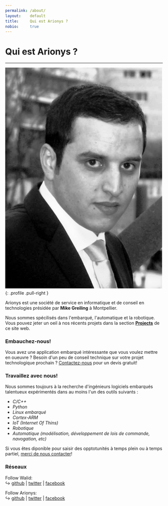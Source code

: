 ```yaml
---
permalink: /about/
layout:    default
title:     Qui est Arionys ?
nobio:     true
---
```


# Qui est Arionys ?
-------------------

![Me](/img/walid-photo.png){: .profile .pull-right }

Arionys est une société de service en informatique et de conseil en technologies présidée par **Mike Greiling** à Montpellier.

Nous sommes spécilisés dans l'embarqué, l'automatique et la robotique.  Vous pouvez jeter un oeil à nos récents projets dans la section **[Projects](/projects/)** de ce site web.

### Embauchez-nous!

Vous avez une application embarqué intéressante que vous voulez mettre en oueuvre ? Besoin d'un peu de conseil technique sur votre projet technologique prochain ? [Contactez-nous](/contact/) pour un devis gratuit!

### Travaillez avec nous!

Nous sommes toujours à la recherche d'ingénieurs logiciels embarqués talentueux expérimentés dans au moins l'un des outils suivants :

* _C/C++_
* _Python_
* _Linux embarqué_
* _Cortex-ARM_
* _IoT (Internet Of Thins)_
* _Robotique_
* _Automatique (modélisation, développement de lois de commande, navogation, etc)_

Si vous êtes diponible pour saisir des opptotunités à temps plein ou à temps partiel, [merci de nous contacter](/contact/)!

### Réseaux

Follow Walid:  
↪ [github](http://github.com/mikegreiling) | [twitter](http://twitter.com/mikegreiling) | [facebook](http://facebook.com/mike.greiling)  

Follow Arionys:  
↪ [github](http://github.com/pixelcog) | [twitter](http://twitter.com/pixelcog) | [facebook](http://facebook.com/pixelcog)
